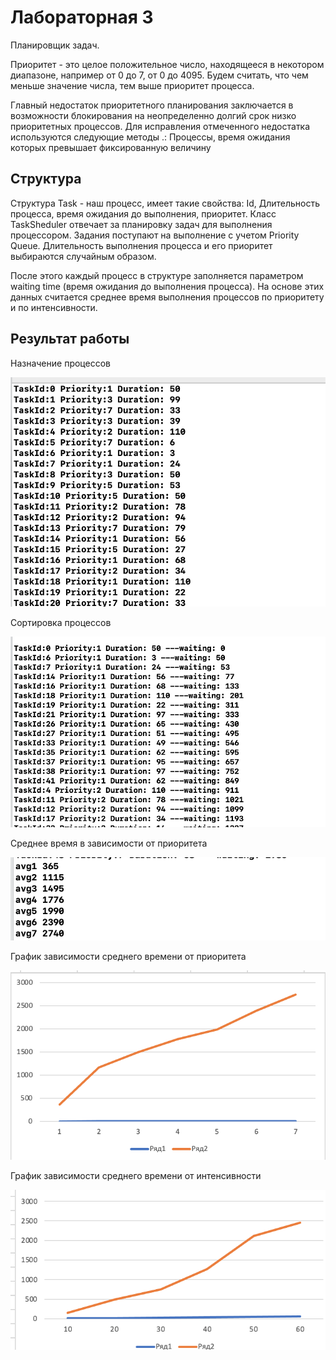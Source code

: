 # Лабораторная 3

Планировщик задач. 

Приоритет - это целое положительное число, находящееся в некотором диапазоне, например от 0 до 7, от 0 до 4095. Будем считать, что чем меньше значение числа, тем выше приоритет процесса.

Главный недостаток приоритетного планирования заключается в возможности блокирования на неопределенно долгий срок низко приоритетных процессов.
Для исправления отмеченного недостатка используются следующие методы .: Процессы, время ожидания которых превышает фиксированную величину

## Структура
Структура Task - наш процесс, имеет такие свойства: Id, Длительность процесса, время ожидания до выполнения, приоритет.
Класс TaskSheduler отвечает за планировку задач для выполнения процессором. Задания поступают на выполнение с учетом Priority Queue. 
Длительность выполнения процесса и его приоритет выбираются случайным образом. 

После этого каждый процесс в структуре заполняется параметром waiting time (время ожидания до выполнения процесса). На основе этих данных считается среднее время выполнения процессов по приоритету и по интенсивности.
## Результат работы
Назначение процессов

![Allocate ](img/img1.png)

Сортировка процессов 

![Allocate ](img/img2.png)

Среднее время в зависимости от приоритета

![Allocate ](img/img3.png)

График зависимости среднего времени от приоритета

![Allocate ](img/img5.png)

График зависимости среднего времени от интенсивности

![Allocate ](img/img4.png)
